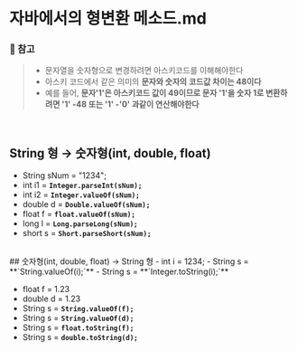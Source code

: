 # 자바에서의 형변환 메소드.md

### 🌟 참고
> - 문자열을 숫자형으로 변경하려면 아스키코드를 이해해야한다 <br>
> - 아스키 코드에서 같은 의미의 **문자와 숫자의 코드값 차이는 48이다**
> - 예를 들어, **문자'1'은 아스키코드 값이 49이므로 문자 '1'을 숫자 1로 변환하려면 '1' -48 또는 '1' -'0' 과같이 연산해야한다**


<br>

## String 형 → 숫자형(int, double, float)
 - String sNum = "1234";
 - int i1 = **`Integer.parseInt(sNum);`**
 - int i2 = **`Integer.valueOf(sNum);`**
 - double d = **`Double.valueOf(sNum);`**
 - float f = **`float.valueOf(sNum);`**
 - long l = **`Long.parseLong(sNum);`**
 - short s = **`Short.parseShort(sNum);`**

<br>
## 숫자형(int, double, float) → String 형 
- int i = 1234;
- String s = **`String.valueOf(i);`**
- String s = **`Integer.toString(i);`**

- float f = 1.23
- double d = 1.23
- String s = **`String.valueOf(f);`**
- String s = **`String.valueOf(d);`**
- String s = **`float.toString(f);`**
- String s = **`double.toString(d);`**
